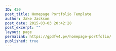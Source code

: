 ```yaml
---
ID: 430
post_title: Homepage Portfolio Template
author: Jake Jackson
post_date: 2015-03-03 20:42:20
post_excerpt: ""
layout: page
permalink: https://gpdfv4.pv/homepage-portfolio/
published: true
---
```

